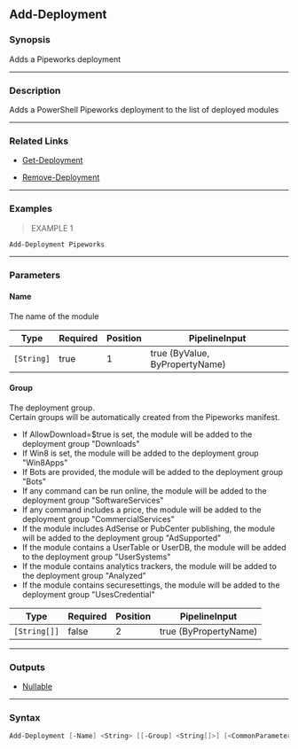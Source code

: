 Add-Deployment
--------------

### Synopsis
Adds a Pipeworks deployment

---

### Description

Adds a PowerShell Pipeworks deployment to the list of deployed modules

---

### Related Links
* [Get-Deployment](Get-Deployment)

* [Remove-Deployment](Remove-Deployment)

---

### Examples
> EXAMPLE 1

```PowerShell
Add-Deployment Pipeworks
```

---

### Parameters
#### **Name**
The name of the module

|Type      |Required|Position|PipelineInput                 |
|----------|--------|--------|------------------------------|
|`[String]`|true    |1       |true (ByValue, ByPropertyName)|

#### **Group**
The deployment group.  
Certain groups will be automatically created from the Pipeworks manifest.
* If AllowDownload=$true is set, the module will be added to the deployment group "Downloads"
* If Win8 is set, the module will be added to the deployment group "Win8Apps"
* If Bots are provided, the module will be added to the deployment group "Bots"
* If any command can be run online, the module will be added to the deployment group "SoftwareServices"
* If any command includes a price, the module will be added to the deployment group "CommercialServices"    
* If the module includes AdSense or PubCenter publishing, the module will be added to the deployment group "AdSupported"    
* If the module contains a UserTable or UserDB, the module will be added to the deployment group "UserSystems" 
* If the module contains analytics trackers, the module will be added to the deployment group "Analyzed"
* If the module contains securesettings, the module will be added to the deployment group "UsesCredential"

|Type        |Required|Position|PipelineInput        |
|------------|--------|--------|---------------------|
|`[String[]]`|false   |2       |true (ByPropertyName)|

---

### Outputs
* [Nullable](https://learn.microsoft.com/en-us/dotnet/api/System.Nullable)

---

### Syntax
```PowerShell
Add-Deployment [-Name] <String> [[-Group] <String[]>] [<CommonParameters>]
```
